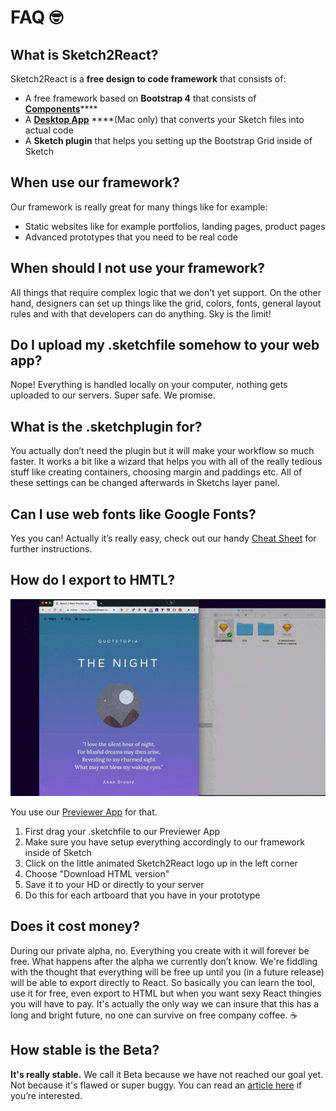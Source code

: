 # FAQ 🤓

## What is Sketch2React?

Sketch2React is a **free design to code framework** that consists of:

* A free framework based on **Bootstrap 4** that consists of [**Components**](https://sketch2react.gitbook.io/sketch2react-io/develop/components)\*\*\*\*
* A [**Desktop App**](https://sketch2react.gitbook.io/sketch2react-io/develop/code-app) ****\(Mac only\) that converts your Sketch files into actual code
* A **Sketch plugin** that helps you setting up the Bootstrap Grid inside of Sketch

## When use our framework?

Our framework is really great for many things like for example:

* Static websites like for example portfolios, landing pages, product pages
* Advanced prototypes that you need to be real code

## When should I not use your framework?

All things that require complex logic that we don't yet support. On the other hand, designers can set up things like the grid, colors, fonts, general layout rules and with that developers can do anything. Sky is the limit!

## Do I upload my .sketchfile somehow to your web app?

Nope! Everything is handled locally on your computer, nothing gets uploaded to our servers. Super safe. We promise.

## What is the .sketchplugin for?

You actually don’t need the plugin but it will make your workflow so much faster. It works a bit like a wizard that helps you with all of the really tedious stuff like creating containers, choosing margin and paddings etc. All of these settings can be changed afterwards in Sketchs layer panel.

## Can I use web fonts like Google Fonts?

Yes you can! Actually it’s really easy, check out our handy [Cheat Sheet](https://sketch2react.gitbook.io/sketch2react-io/~/edit/drafts/-LLAM2hl82xAVmvUkC0F/faq) for further instructions.

## How do I export to HMTL?

![](.gitbook/assets/savetohtml.gif)

You use our [Previewer App](https://sketch2react.io/sketch2reactpreviewer/) for that. 

1. First drag your .sketchfile to our Previewer App
2. Make sure you have setup everything accordingly to our framework inside of Sketch
3. Click on the little animated Sketch2React logo up in the left corner
4. Choose "Download HTML version"
5. Save it to your HD or directly to your server
6. Do this for each artboard that you have in your prototype

## Does it cost money?

During our private alpha, no. Everything you create with it will forever be free. What happens after the alpha we currently don’t know. We're fiddling with the thought that everything will be free up until you \(in a future release\) will be able to export directly to React. So basically you can learn the tool, use it for free, even export to HTML but when you want sexy React thingies you will have to pay. It's actually the only way we can insure that this has a long and bright future, no one can survive on free company coffee. ☕️ 

## How stable is the Beta?

**It's really stable.** We call it Beta because we have not reached our goal yet. Not because it's flawed or super buggy. You can read an [article here](http://bit.ly/2y0iMBt) if you’re interested.



